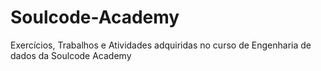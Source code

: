 # Soulcode-Academy
Exercícios, Trabalhos e Atividades adquiridas no curso de Engenharia de dados da Soulcode Academy
